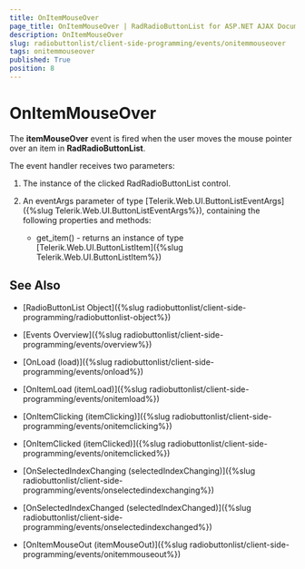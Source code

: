 ```yaml
---
title: OnItemMouseOver
page_title: OnItemMouseOver | RadRadioButtonList for ASP.NET AJAX Documentation
description: OnItemMouseOver
slug: radiobuttonlist/client-side-programming/events/onitemmouseover
tags: onitemmouseover
published: True
position: 8
---
```


# OnItemMouseOver

The **itemMouseOver** event is fired when the user moves the mouse pointer over an item in **RadRadioButtonList**.

The event handler receives two parameters:

1. The instance of the clicked RadRadioButtonList control.

1. An eventArgs parameter of type [Telerik.Web.UI.ButtonListEventArgs]({%slug Telerik.Web.UI.ButtonListEventArgs%}), containing the following properties and methods:
	* get_item() - returns an instance of type [Telerik.Web.UI.ButtonListItem]({%slug Telerik.Web.UI.ButtonListItem%}) 


## See Also

 * [RadioButtonList Object]({%slug radiobuttonlist/client-side-programming/radiobuttonlist-object%})

* [Events Overview]({%slug radiobuttonlist/client-side-programming/events/overview%})

* [OnLoad (load)]({%slug radiobuttonlist/client-side-programming/events/onload%})

* [OnItemLoad (itemLoad)]({%slug radiobuttonlist/client-side-programming/events/onitemload%})

* [OnItemClicking (itemClicking)]({%slug radiobuttonlist/client-side-programming/events/onitemclicking%})

* [OnItemClicked (itemClicked)]({%slug radiobuttonlist/client-side-programming/events/onitemclicked%})

* [OnSelectedIndexChanging (selectedIndexChanging)]({%slug radiobuttonlist/client-side-programming/events/onselectedindexchanging%})

* [OnSelectedIndexChanged (selectedIndexChanged)]({%slug radiobuttonlist/client-side-programming/events/onselectedindexchanged%})

* [OnItemMouseOut (itemMouseOut)]({%slug radiobuttonlist/client-side-programming/events/onitemmouseout%})